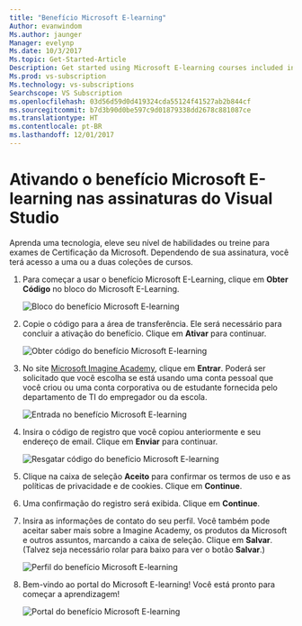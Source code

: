 ```yaml
---
title: "Benefício Microsoft E-learning"
Author: evanwindom
Ms.author: jaunger
Manager: evelynp
Ms.date: 10/3/2017
Ms.topic: Get-Started-Article
Description: Get started using Microsoft E-learning courses included in your Visual Studio subscription.
Ms.prod: vs-subscription
Ms.technology: vs-subscriptions
Searchscope: VS Subscription
ms.openlocfilehash: 03d56d59d0d419324cda55124f41527ab2b844cf
ms.sourcegitcommit: b7d3b90d0be597c9d01879338dd2678c881087ce
ms.translationtype: HT
ms.contentlocale: pt-BR
ms.lasthandoff: 12/01/2017
---
```

# <a name="activating-the-microsoft-e-learning-benefit-in-visual-studio-subscriptions"></a>Ativando o benefício Microsoft E-learning nas assinaturas do Visual Studio

Aprenda uma tecnologia, eleve seu nível de habilidades ou treine para exames de Certificação da Microsoft.  Dependendo de sua assinatura, você terá acesso a uma ou a duas coleções de cursos.  

1.  Para começar a usar o benefício Microsoft E-Learning, clique em **Obter Código** no bloco do Microsoft E-Learning. 

    ![Bloco do benefício Microsoft E-learning](_img\vs-elearn\vs-elearn-tile.png)

2.  Copie o código para a área de transferência.  Ele será necessário para concluir a ativação do benefício.  Clique em **Ativar** para continuar. 

    ![Obter código do benefício Microsoft E-learning](_img\vs-elearn\vs-elearn-get-code.png)


3.  No site [Microsoft Imagine Academy](https://imagineacademy.microsoft.com/AccessCodeRedemption/enrollmentcode?channelid=6), clique em **Entrar**.  Poderá ser solicitado que você escolha se está usando uma conta pessoal que você criou ou uma conta corporativa ou de estudante fornecida pelo departamento de TI do empregador ou da escola. 

    ![Entrada no benefício Microsoft E-learning](_img\vs-elearn\vs-elearn-imagine-resized.png)


4.  Insira o código de registro que você copiou anteriormente e seu endereço de email.  Clique em **Enviar** para continuar.  

    ![Resgatar código do benefício Microsoft E-learning](_img\vs-elearn\vs-elearn-enter-code-resized.png)


5.  Clique na caixa de seleção **Aceito** para confirmar os termos de uso e as políticas de privacidade e de cookies.  Clique em **Continue**.  
6.  Uma confirmação do registro será exibida.  Clique em **Continue**.  
7.  Insira as informações de contato do seu perfil.  Você também pode aceitar saber mais sobre a Imagine Academy, os produtos da Microsoft e outros assuntos, marcando a caixa de seleção.  Clique em **Salvar**.  (Talvez seja necessário rolar para baixo para ver o botão **Salvar**.)

    ![Perfil do benefício Microsoft E-learning](_img\vs-elearn\vs-elearn-full-profile.png)

8.  Bem-vindo ao portal do Microsoft E-learning! Você está pronto para começar a aprendizagem!

    ![Portal do benefício Microsoft E-learning](_img\vs-elearn\vs-elearn-portal.png)

